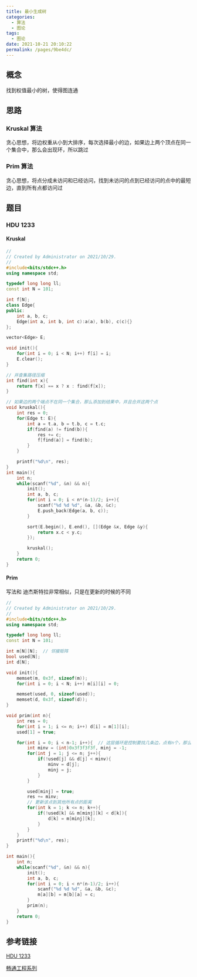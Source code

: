 ```yaml
---
title: 最小生成树
categories: 
  - 算法
  - 图论
tags: 
  - 图论
date: 2021-10-21 20:10:22
permalink: /pages/9be4dc/
---
```


## 概念

找到权值最小的树，使得图连通

## 思路

### Kruskal 算法

贪心思想，将边权重从小到大排序，每次选择最小的边，如果边上两个顶点在同一个集合中，那么会出现环，所以跳过

### Prim 算法

贪心思想，将点分成未访问和已经访问，找到未访问的点到已经访问的点中的最短边，直到所有点都访问过
## 题目

### HDU 1233

#### Kruskal

```cpp
//
// Created by Administrator on 2021/10/29.
//
#include<bits/stdc++.h>
using namespace std;

typedef long long ll;
const int N = 101;

int f[N];
class Edge{
public:
    int a, b, c;
    Edge(int a, int b, int c):a(a), b(b), c(c){}
};

vector<Edge> E;

void init(){
    for(int i = 0; i < N; i++) f[i] = i;
    E.clear();
}

// 并查集路径压缩
int find(int x){
    return f[x] == x ? x : find(f[x]);
}

// 如果边的两个端点不在同一个集合，那么添加到结果中，并且合并这两个点
void kruskal(){
    int res = 0;
    for(Edge t: E){
        int a = t.a, b = t.b, c = t.c;
        if(find(a) != find(b)){
            res += c;
            f[find(a)] = find(b);
        }
    }

    printf("%d\n", res);
}
int main(){
    int n;
    while(scanf("%d", &n) && n){
        init();
        int a, b, c;
        for(int i = 0; i < n*(n-1)/2; i++){
            scanf("%d %d %d", &a, &b, &c);
            E.push_back(Edge(a, b, c));
        }

        sort(E.begin(), E.end(), [](Edge &x, Edge &y){
            return x.c < y.c;
        });

        kruskal();
    }
    return 0;
}


```

#### Prim

写法和 迪杰斯特拉非常相似，只是在更新的时候的不同

```cpp
//
// Created by Administrator on 2021/10/29.
//
#include<bits/stdc++.h>
using namespace std;

typedef long long ll;
const int N = 101;

int m[N][N];  // 邻接矩阵
bool used[N];
int d[N];

void init(){
    memset(m, 0x3f, sizeof(m));
    for(int i = 0; i < N; i++) m[i][i] = 0;

    memset(used, 0, sizeof(used));
    memset(d, 0x3f, sizeof(d));
}

void prim(int n){
    int res = 0;
    for(int i = 1; i <= n; i++) d[i] = m[1][i];
    used[1] = true;

    for(int i = 0; i < n-1; i++){  // 这层循环是控制要找几条边，点有n个，那么边的数量一定是 n-1
        int minv = (int)0x3f3f3f3f, minj = -1;
        for(int j = 1; j <= n; j++){
            if(!used[j] && d[j] < minv){
                minv = d[j];
                minj = j;
            }
        }

        used[minj] = true;
        res += minv;
        // 更新该点到其他所有点的距离
        for(int k = 1; k <= n; k++){
            if(!used[k] && m[minj][k] < d[k]){
                d[k] = m[minj][k];
            }
        }
    }
    printf("%d\n", res);
}

int main(){
    int n;
    while(scanf("%d", &n) && n){
        init();
        int a, b, c;
        for(int i = 0; i < n*(n-1)/2; i++){
            scanf("%d %d %d", &a, &b, &c);
            m[a][b] = m[b][a] = c;
        }
        prim(n);
    }
    return 0;
}


```

## 参考链接

[HDU 1233](https://blog.csdn.net/hurmishine/article/details/52095527)

[畅通工程系列](https://blog.csdn.net/lesileqin/article/details/98992506)
